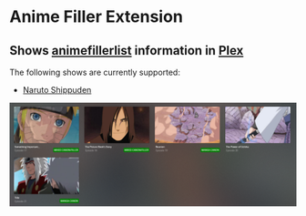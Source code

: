 # Anime Filler Extension

## Shows [animefillerlist](https://www.animefillerlist.com) information in [Plex](https://www.plex.tv/)

The following shows are currently supported:

- [Naruto Shippuden](https://www.animefillerlist.com/shows/naruto-shippuden)

![Plex Screenshot](assets/plex_screenshot.png)
